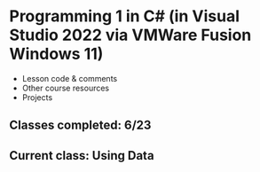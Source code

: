 # Programming 1 in C# (in Visual Studio 2022 via VMWare Fusion Windows 11)

-   Lesson code & comments
-   Other course resources
-   Projects

## Classes completed: 6/23
## Current class: Using Data
